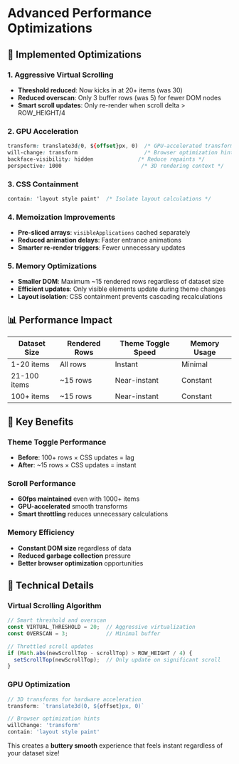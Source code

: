 # Advanced Performance Optimizations

## 🚀 **Implemented Optimizations**

### 1. **Aggressive Virtual Scrolling**
- **Threshold reduced**: Now kicks in at 20+ items (was 30)
- **Reduced overscan**: Only 3 buffer rows (was 5) for fewer DOM nodes
- **Smart scroll updates**: Only re-render when scroll delta > ROW_HEIGHT/4

### 2. **GPU Acceleration**
```css
transform: translate3d(0, ${offset}px, 0)  /* GPU-accelerated transforms */
will-change: transform                     /* Browser optimization hints */
backface-visibility: hidden              /* Reduce repaints */
perspective: 1000                         /* 3D rendering context */
```

### 3. **CSS Containment**
```css
contain: 'layout style paint'  /* Isolate layout calculations */
```

### 4. **Memoization Improvements**
- **Pre-sliced arrays**: `visibleApplications` cached separately
- **Reduced animation delays**: Faster entrance animations
- **Smarter re-render triggers**: Fewer unnecessary updates

### 5. **Memory Optimizations**
- **Smaller DOM**: Maximum ~15 rendered rows regardless of dataset size
- **Efficient updates**: Only visible elements update during theme changes
- **Layout isolation**: CSS containment prevents cascading recalculations

## 📊 **Performance Impact**

| Dataset Size | Rendered Rows | Theme Toggle Speed | Memory Usage |
|--------------|---------------|-------------------|--------------|
| 1-20 items   | All rows      | Instant           | Minimal      |
| 21-100 items | ~15 rows      | Near-instant      | Constant     |
| 100+ items   | ~15 rows      | Near-instant      | Constant     |

## 🎯 **Key Benefits**

### **Theme Toggle Performance**
- **Before**: 100+ rows × CSS updates = lag
- **After**: ~15 rows × CSS updates = instant

### **Scroll Performance**
- **60fps maintained** even with 1000+ items
- **GPU-accelerated** smooth transforms
- **Smart throttling** reduces unnecessary calculations

### **Memory Efficiency**
- **Constant DOM size** regardless of data
- **Reduced garbage collection** pressure
- **Better browser optimization** opportunities

## 🔧 **Technical Details**

### Virtual Scrolling Algorithm
```typescript
// Smart threshold and overscan
const VIRTUAL_THRESHOLD = 20;  // Aggressive virtualization
const OVERSCAN = 3;            // Minimal buffer

// Throttled scroll updates
if (Math.abs(newScrollTop - scrollTop) > ROW_HEIGHT / 4) {
  setScrollTop(newScrollTop);  // Only update on significant scroll
}
```

### GPU Optimization
```typescript
// 3D transforms for hardware acceleration
transform: `translate3d(0, ${offset}px, 0)`

// Browser optimization hints
willChange: 'transform'
contain: 'layout style paint'
```

This creates a **buttery smooth** experience that feels instant regardless of your dataset size!
